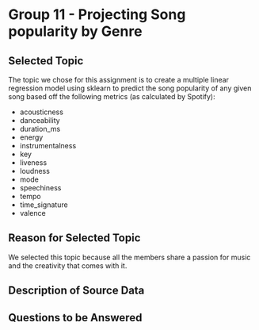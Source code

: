 # Group 11 - Projecting Song popularity by Genre

## Selected Topic
The topic we chose for this assignment is to create a multiple linear regression model using sklearn to predict the song popularity of any given song based off the following metrics (as calculated by Spotify): 
* acousticness 
* danceability 
* duration_ms
* energy
* instrumentalness
* key
* liveness
* loudness
* mode
* speechiness
* tempo
* time_signature
* valence

## Reason for Selected Topic
We selected this topic because all the members share a passion for music and the creativity that comes with it. 

## Description of Source Data


## Questions to be Answered


